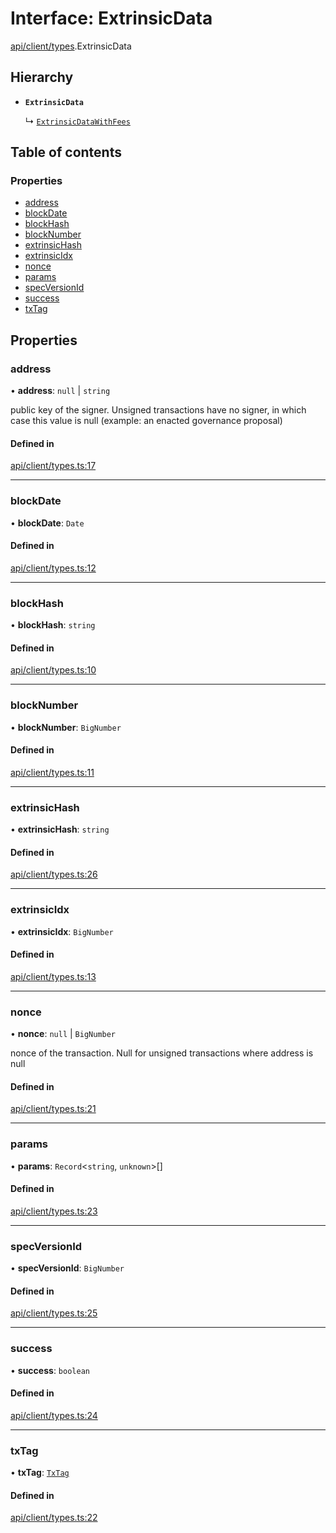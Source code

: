 # Interface: ExtrinsicData

[api/client/types](../wiki/api.client.types).ExtrinsicData

## Hierarchy

- **`ExtrinsicData`**

  ↳ [`ExtrinsicDataWithFees`](../wiki/api.client.types.ExtrinsicDataWithFees)

## Table of contents

### Properties

- [address](../wiki/api.client.types.ExtrinsicData#address)
- [blockDate](../wiki/api.client.types.ExtrinsicData#blockdate)
- [blockHash](../wiki/api.client.types.ExtrinsicData#blockhash)
- [blockNumber](../wiki/api.client.types.ExtrinsicData#blocknumber)
- [extrinsicHash](../wiki/api.client.types.ExtrinsicData#extrinsichash)
- [extrinsicIdx](../wiki/api.client.types.ExtrinsicData#extrinsicidx)
- [nonce](../wiki/api.client.types.ExtrinsicData#nonce)
- [params](../wiki/api.client.types.ExtrinsicData#params)
- [specVersionId](../wiki/api.client.types.ExtrinsicData#specversionid)
- [success](../wiki/api.client.types.ExtrinsicData#success)
- [txTag](../wiki/api.client.types.ExtrinsicData#txtag)

## Properties

### address

• **address**: ``null`` \| `string`

public key of the signer. Unsigned transactions have no signer, in which case this value is null (example: an enacted governance proposal)

#### Defined in

[api/client/types.ts:17](https://github.com/PolymeshAssociation/polymesh-sdk/blob/9a8715021/src/api/client/types.ts#L17)

___

### blockDate

• **blockDate**: `Date`

#### Defined in

[api/client/types.ts:12](https://github.com/PolymeshAssociation/polymesh-sdk/blob/9a8715021/src/api/client/types.ts#L12)

___

### blockHash

• **blockHash**: `string`

#### Defined in

[api/client/types.ts:10](https://github.com/PolymeshAssociation/polymesh-sdk/blob/9a8715021/src/api/client/types.ts#L10)

___

### blockNumber

• **blockNumber**: `BigNumber`

#### Defined in

[api/client/types.ts:11](https://github.com/PolymeshAssociation/polymesh-sdk/blob/9a8715021/src/api/client/types.ts#L11)

___

### extrinsicHash

• **extrinsicHash**: `string`

#### Defined in

[api/client/types.ts:26](https://github.com/PolymeshAssociation/polymesh-sdk/blob/9a8715021/src/api/client/types.ts#L26)

___

### extrinsicIdx

• **extrinsicIdx**: `BigNumber`

#### Defined in

[api/client/types.ts:13](https://github.com/PolymeshAssociation/polymesh-sdk/blob/9a8715021/src/api/client/types.ts#L13)

___

### nonce

• **nonce**: ``null`` \| `BigNumber`

nonce of the transaction. Null for unsigned transactions where address is null

#### Defined in

[api/client/types.ts:21](https://github.com/PolymeshAssociation/polymesh-sdk/blob/9a8715021/src/api/client/types.ts#L21)

___

### params

• **params**: `Record`\<`string`, `unknown`\>[]

#### Defined in

[api/client/types.ts:23](https://github.com/PolymeshAssociation/polymesh-sdk/blob/9a8715021/src/api/client/types.ts#L23)

___

### specVersionId

• **specVersionId**: `BigNumber`

#### Defined in

[api/client/types.ts:25](https://github.com/PolymeshAssociation/polymesh-sdk/blob/9a8715021/src/api/client/types.ts#L25)

___

### success

• **success**: `boolean`

#### Defined in

[api/client/types.ts:24](https://github.com/PolymeshAssociation/polymesh-sdk/blob/9a8715021/src/api/client/types.ts#L24)

___

### txTag

• **txTag**: [`TxTag`](../wiki/generated.types#txtag)

#### Defined in

[api/client/types.ts:22](https://github.com/PolymeshAssociation/polymesh-sdk/blob/9a8715021/src/api/client/types.ts#L22)
